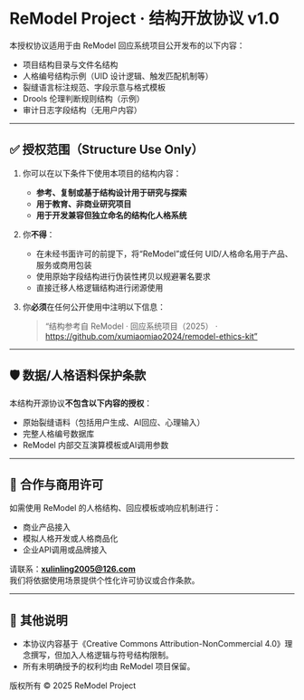 # ReModel Project · 结构开放协议 v1.0

本授权协议适用于由 ReModel 回应系统项目公开发布的以下内容：
- 项目结构目录与文件名结构
- 人格编号结构示例（UID 设计逻辑、触发匹配机制等）
- 裂缝语言标注规范、字段示意与格式模板
- Drools 伦理判断规则结构（示例）
- 审计日志字段结构（无用户内容）

---

## ✅ 授权范围（Structure Use Only）

1. 你可以在以下条件下使用本项目的结构内容：
   - **参考、复制或基于结构设计用于研究与探索**
   - **用于教育、非商业研究项目**
   - **用于开发兼容但独立命名的结构化人格系统**

2. 你**不得**：
   - 在未经书面许可的前提下，将“ReModel”或任何 UID/人格命名用于产品、服务或商用包装
   - 使用原始字段结构进行伪装性拷贝以规避署名要求
   - 直接迁移人格逻辑结构进行闭源使用

3. 你**必须**在任何公开使用中注明以下信息：
   > “结构参考自 ReModel · 回应系统项目（2025） · https://github.com/xumiaomiao2024/remodel-ethics-kit”

---

## 🛡 数据/人格语料保护条款

本结构开源协议**不包含以下内容的授权**：
- 原始裂缝语料（包括用户生成、AI回应、心理输入）
- 完整人格编号数据库
- ReModel 内部交互演算模板或AI调用参数

---

## 🤝 合作与商用许可

如需使用 ReModel 的人格结构、回应模板或响应机制进行：
- 商业产品接入
- 模拟人格开发或人格商品化
- 企业API调用或品牌接入

请联系：**xulinling2005@126.com**  
我们将依据使用场景提供个性化许可协议或合作条款。

---

## 📝 其他说明

- 本协议内容基于《Creative Commons Attribution-NonCommercial 4.0》理念撰写，但加入人格逻辑与符号结构限制。
- 所有未明确授予的权利均由 ReModel 项目保留。

版权所有 © 2025 ReModel Project
